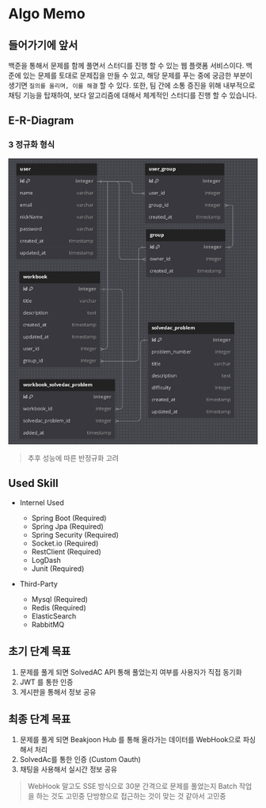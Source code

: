 # Algo Memo
## 들어가기에 앞서
백준을 통해서 문제를 함께 풀면서 스터디를 진행 할 수 있는 웹 플랫폼 서비스이다. 백준에 있는 문제를 토대로 문제집을 만들 수 있고, 해당 문제를 푸는 중에 궁금한 부분이 생기면 `질의를 올리며, 이를 해결` 할 수 있다. 또한, 팀 간에 소통 증진을 위해 내부적으로 채팅 기능을 탑재하여, 보다 알고리즘에 대해서 체계적인 스터디를 진행 할 수 있습니다.

## E-R-Diagram 
### 3 정규화 형식
![img.png](img.png)
> 추후 성능에 따른 반정규화 고려

## Used Skill
- Internel Used
  - Spring Boot (Required)
  - Spring Jpa (Required)
  - Spring Security (Required)
  - Socket.io (Required)
  - RestClient (Required)
  - LogDash
  - Junit (Required)


- Third-Party
  - Mysql (Required)
  - Redis (Required)
  - ElasticSearch
  - RabbitMQ


## 초기 단계 목표
1. 문제를 풀게 되면 SolvedAC API 통해 풀었는지 여부를 사용자가 직접 동기화
2. JWT 를 통한 인증
3. 게시판을 통해서 정보 공유

## 최종 단계 목표
1. 문제를 풀게 되면 Beakjoon Hub 를 통해 올라가는 데이터를 WebHook으로 파싱해서 처리
2. SolvedAc를 통한 인증 (Custom Oauth)
3. 채팅을 사용해서 실시간 정보 공유

> WebHook 말고도 SSE 방식으로 30분 간격으로 문제를 풀었는지 Batch 작업을 하는 것도 고민중
> 단방향으로 접근하는 것이 맞는 것 같아서 고민중